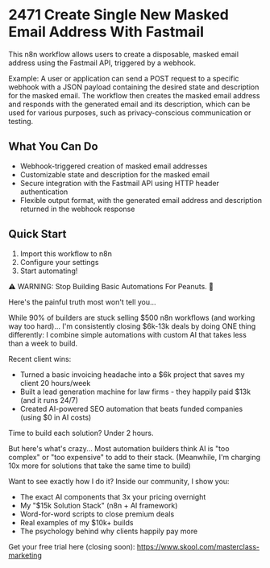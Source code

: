 # 2471 Create Single New Masked Email Address With Fastmail

This n8n workflow allows users to create a disposable, masked email address using the Fastmail API, triggered by a webhook.

Example: A user or application can send a POST request to a specific webhook with a JSON payload containing the desired state and description for the masked email. The workflow then creates the masked email address and responds with the generated email and its description, which can be used for various purposes, such as privacy-conscious communication or testing.

## What You Can Do
- Webhook-triggered creation of masked email addresses
- Customizable state and description for the masked email
- Secure integration with the Fastmail API using HTTP header authentication
- Flexible output format, with the generated email address and description returned in the webhook response

## Quick Start
1. Import this workflow to n8n
2. Configure your settings
3. Start automating!

⚠️ WARNING: Stop Building Basic Automations For Peanuts. 🚫

Here's the painful truth most won't tell you...

While 90% of builders are stuck selling $500 n8n workflows (and working way too hard)...
I'm consistently closing $6k-13k deals by doing ONE thing differently:
I combine simple automations with custom AI that takes less than a week to build.

Recent client wins:
* Turned a basic invoicing headache into a $6k project that saves my client 20 hours/week
* Built a lead generation machine for law firms - they happily paid $13k (and it runs 24/7)
* Created AI-powered SEO automation that beats funded companies (using $0 in AI costs)

Time to build each solution? Under 2 hours.

But here's what's crazy...
Most automation builders think AI is "too complex" or "too expensive" to add to their stack.
(Meanwhile, I'm charging 10x more for solutions that take the same time to build)

Want to see exactly how I do it?
Inside our community, I show you:
* The exact AI components that 3x your pricing overnight
* My "$15k Solution Stack" (n8n + AI framework)
* Word-for-word scripts to close premium deals
* Real examples of my $10k+ builds
* The psychology behind why clients happily pay more

Get your free trial here (closing soon): https://www.skool.com/masterclass-marketing
